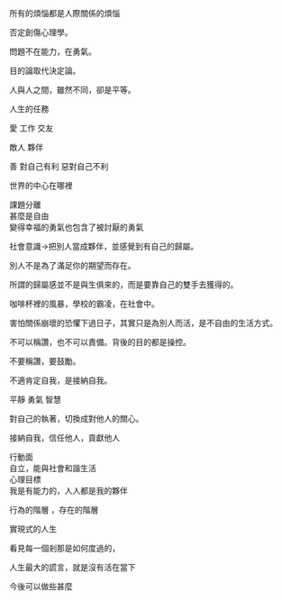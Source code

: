 所有的煩惱都是人際關係的煩惱  
  
否定創傷心理學。  
  
問題不在能力，在勇氣。  
  
目的論取代決定論。  
  
人與人之間，雖然不同，卻是平等。  
  
人生的任務  
  
愛 工作 交友  
  
敵人 夥伴  
  
善 對自己有利 惡對自己不利  
  
世界的中心在哪裡  
  
課題分離  
甚麼是自由  
變得幸福的勇氣也包含了被討厭的勇氣  
  
社會意識→把別人當成夥伴，並感覺到有自己的歸屬。  
  
別人不是為了滿足你的期望而存在。  
  
所謂的歸屬感並不是與生俱來的，而是要靠自己的雙手去獲得的。  
  
咖啡杯裡的風暴，學校的霸凌，在社會中。  
  
害怕關係崩壞的恐懼下過日子，其實只是為別人而活，是不自由的生活方式。  
  
不可以稱讚，也不可以責備。背後的目的都是操控。  
  
不要稱讚，要鼓勵。  
  
不適肯定自我，是接納自我。  
  
平靜 勇氣 智慧  
  
對自己的執著，切換成對他人的關心。  
  
接納自我，信任他人，貢獻他人  
  
行動面  
自立，能與社會和諧生活  
心理目標  
我是有能力的，人人都是我的夥伴  
  
行為的階層 ，存在的階層  
  
實現式的人生  
  
看見每一個剎那是如何度過的，  
  
人生最大的謊言，就是沒有活在當下  
  
今後可以做些甚麼